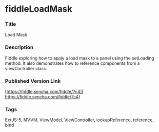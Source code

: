 fiddleLoadMask
======

### Title
Load Mask

### Description
Fiddle exploring how to apply a load mask to a panel using the setLoading method.  It also demonstrates how to reference components from a viewController class.

### Published Version Link
[https://fiddle.sencha.com/fiddle/7c4]( https://fiddle.sencha.com/fiddle/7c4)

### Tags
ExtJS-5, MVVM, ViewModel, ViewController, lookupReference, reference, bind

 
